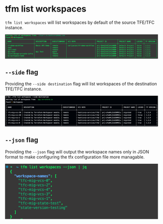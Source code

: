 # tfm list workspaces


`tfm list workspaces` will list workspaces by default of the source TFE/TFC instance.

![list_workspaces](../images/list_workspaces_src.png)


## `--side` flag
Providing the `--side destination` flag will list workspaces of the destination TFE/TFC instance.

![list_workspaces](../images/list_workspaces_dst1.png)


## `--json` flag
Providing the `--json` flag will output the workspace names only in JSON format to make configuring the tfx configuration file more managable.

![list_workspaces](../images/list_workspaces_src_json.png)






